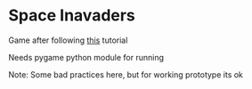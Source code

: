 # Space Inavaders

Game after following [this](https://www.youtube.com/watch?v=FfWpgLFMI7w) tutorial

Needs pygame python module for running

Note: Some bad practices here, but for working prototype its ok